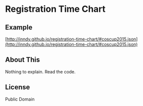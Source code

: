 # Registration Time Chart

## Example

[http://inndy.github.io/registration-time-chart/#coscup2015.json](http://inndy.github.io/registration-time-chart/#coscup2015.json)

## About This

Nothing to explain. Read the code.

## License

Public Domain
